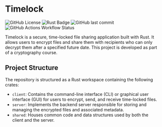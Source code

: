# Timelock

![GitHub License](https://img.shields.io/github/license/joflucki/timelock?color=red)
![Rust Badge](https://img.shields.io/badge/built%20with-Rust-00894f?logo=rust)
![GitHub last commit](https://img.shields.io/github/last-commit/joflucki/timelock?color=purple)
![GitHub Actions Workflow Status](https://img.shields.io/github/actions/workflow/status/joflucki/timelock/test.yml?label=tests)

Timelock is a secure, time-locked file sharing application built with Rust. It allows users to encrypt files and share them with recipients who can only decrypt them after a specified future date. This project is developed as part of a cryptography course.

## Project Structure

The repository is structured as a Rust workspace containing the following crates:

* `client`: Contains the command-line interface (CLI) or graphical user interface (GUI) for users to encrypt, send, and receive time-locked files.
* `server`: Implements the backend server responsible for storing and managing the encrypted files and associated metadata.
* `shared`: Houses common code and data structures used by both the client and the server.